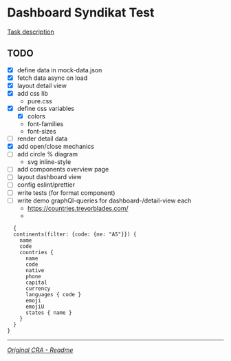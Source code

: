 
# Dashboard Syndikat Test

[Task description]('./docs/task.pdf)

## TODO

- [x] define data in mock-data.json
- [x] fetch data async on load
- [x] layout detail view
- [x] add css lib
  - pure.css
- [x] define css variables
  - [x] colors
  - font-families
  - font-sizes
- [ ] render detail data
- [x] add open/close mechanics
- [ ] add circle % diagram
  - svg inline-style
- [ ] add components overview page
- [ ] layout dashboard view
- [ ] config eslint/prettier
- [ ] write tests (for format component)
- [ ] write demo graphQl-queries for dashboard-/detail-view each
  - https://countries.trevorblades.com/
  -  
```
  {
  continents(filter: {code: {ne: "AS"}}) {
  	name
    code
    countries {
      name
      code
      native
      phone
      capital
      currency
      languages { code }
      emoji
      emojiU
      states { name }
    }
  }
}
```

---

[*Original CRA - Readme*](./docs/README%20CRA.md)
